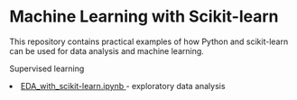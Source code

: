 # Machine Learning with Scikit-learn

This repository contains practical examples of how Python and scikit-learn can be used for data analysis and machine learning. 

Supervised learning
<li> <a  href="https://github.com/lilianasku/ML-with-Scikit-learn/blob/master/supervised_learning/01.EDA_with_scikit-learn.ipynb"> EDA_with_scikit-learn.ipynb </a> - exploratory data analysis


